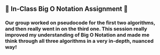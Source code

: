 ## :rainbow: In-Class Big O Notation Assignment :rainbow:

### Our group worked on pseudocode for the first two algorithms, and then really went in on the third one. This session really improved my understanding of Big O Notation and made me think through all three algorithms in a very in-depth, nuanced way!
